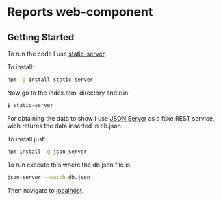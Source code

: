 # Reports web-component

## Getting Started
To run the code I use [static-server](https://github.com/nbluis/static-server). 

To install:
```sh
npm -g install static-server
```
Now go to the index.html directory and run:
```sh
$ static-server
```

For obtaining the data to show I use [JSON Server](https://github.com/typicode/json-server) as a fake REST service, wich returns the data inserted in db.json. 

To install just:
```sh
npm install -g json-server
```

To run execute this where the db.json file is:
```sh
json-server --watch db.json
```

Then navigate to [localhost](http://localhost:9080/).
